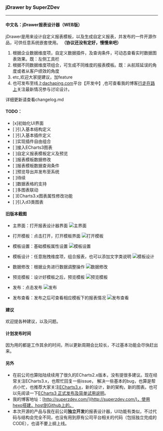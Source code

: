 ### jDrawer by SuperZDev
------------------------------------

#### 中文名：jDrawer报表设计器（WEB版）

jDrawer是用来设计自定义报表模板，以及生成自定义报表，并发布的一件开源作品，可供任意系统嵌套使用。
**（协议还没有定好，慢慢来吧）**

1. 根据企业数据维度项，自定义数据插件，及查询条件，可动态查看实时数据图表效果。既：左侧工具栏
2. 根据不同数据维度项组合，可生成不同维度的报表模板。既：从航班延误的角度或者从客户绩效的角度
3. etc,欢迎大家提建议，加feature
4. 也可发布至线上[dachaping.com](http://www.dachaping.com)平台【开发中】,也可查看我的博客[行走在路上](http://superzdev.com/)关注最新情况参与讨论设计。

详细更新请查看changelog.md

#### TODO：
- [x]初始化UI界面
- [ ]引入基本结构定义
- [ ]引入基本插件定义
- [ ]实现插件自由组合
- [ ]接入ECharts3图表
- [ ]自定义报表模板定义及预览
- [ ]报表模板数据修改
- [ ]报表模板数据查询条件
- [ ]预览导出并发布至系统
- [ ]待续
- [ ]数据表格的支持
- [ ]多图表联动
- [ ]ECharts3.x图表属性修改功能
- [ ]引入d3类图表  

#### 旧版本截图

- 主界面：打开报表设计器界面
![主界面](https://raw.githubusercontent.com/SuperZDev/jDrawer/master/screenshot/index.jpg)

- 打开模板：点击打开，打开模板界面
![打开模板](https://raw.githubusercontent.com/SuperZDev/jDrawer/master/screenshot/open_template.jpg)

- 模板设置：基础模板属性设置
![模板设置](https://raw.githubusercontent.com/SuperZDev/jDrawer/master/screenshot/setting.jpg)

- 模板设计：任意拖拽维度项，组合报表，也可以添加文字类说明
![模板设计](https://raw.githubusercontent.com/SuperZDev/jDrawer/master/screenshot/template.jpg) 

- 数据修改：根据业务进行数据调整操作
![数据修改](https://raw.githubusercontent.com/SuperZDev/jDrawer/master/screenshot/data_change.jpg) 

- 预览模板：设计好模板之后，预览模板
![预览模板](https://raw.githubusercontent.com/SuperZDev/jDrawer/master/screenshot/preview.jpg)

- 发布：点击发布
![发布](https://raw.githubusercontent.com/SuperZDev/jDrawer/master/screenshot/release.jpg)

- 发布查看：发布之后可查看相应模板下的报表情况
![发布查看](https://raw.githubusercontent.com/SuperZDev/jDrawer/master/screenshot/release_report.jpg)


#### 建议
欢迎提各种建议，以及问题。

#### 计划发布时间
因为用的都是工作其余的时间，所以更新周期会比较长，不过基本功能会尽快赶出来。

#### 另外

- 在前公司也算陆陆续续用了很久的ECharts2.x版本，没有提很多建议。现在经常关注ECharts3.x，也帮忙回复一些issue，
解决一些基本的bug，也算是帮点小忙，也推荐大家关注[ECharts3.x](https://github.com/ecomfe/echarts)，新的设计，新的架构，新的图表。也可以先阅读一下[ECharts3 正式发布及简单试用说明](http://superzdev.com/2016/01/26/echarts-please-readme/)。
- 我的博客地址：[http://superzdev.com/](http://superzdev.com/)，使用hexo搭建，host到Github上的。
- 本次开源的产品与我在前公司**独立开发**的报表设计器，UI功能有类似，不过代码与结构会完全不同，也没有用到原有公司平台相关的代码（包括独立完成的CODE），也请不要上纲上线。



